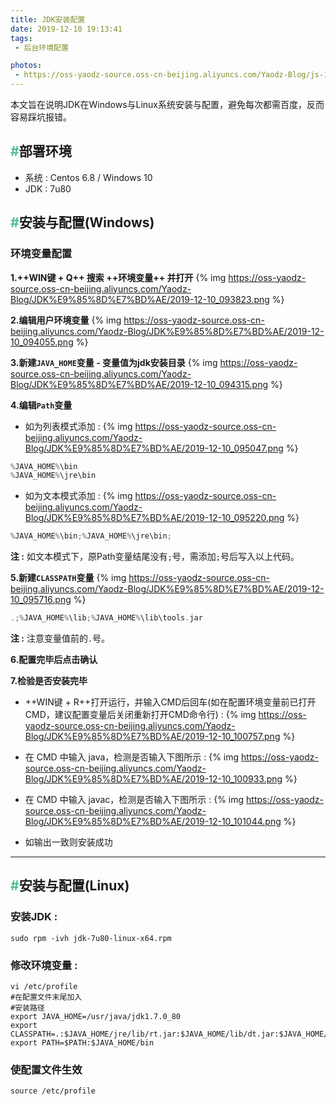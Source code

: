 ```yaml
---
title: JDK安装配置
date: 2019-12-10 19:13:41
tags:
 - 后台环境配置

photos:
 - https://oss-yaodz-source.oss-cn-beijing.aliyuncs.com/Yaodz-Blog/js-1.jpg
---
```


本文旨在说明JDK在Windows与Linux系统安装与配置，避免每次都需百度，反而容易踩坑报错。

<!-- more -->

## <font color=#4fc08d>\#</font>部署环境

- 系统 : Centos 6.8 / Windows 10
- JDK : 7u80

## <font color=#4fc08d>\#</font>安装与配置(Windows)

### 环境变量配置

**1.++WIN键 + Q++ 搜索 ++环境变量++ 并打开**
{% img https://oss-yaodz-source.oss-cn-beijing.aliyuncs.com/Yaodz-Blog/JDK%E9%85%8D%E7%BD%AE/2019-12-10_093823.png %}


**2.编辑用户环境变量**
{% img https://oss-yaodz-source.oss-cn-beijing.aliyuncs.com/Yaodz-Blog/JDK%E9%85%8D%E7%BD%AE/2019-12-10_094055.png %}


**3.新建`JAVA_HOME`变量 - 变量值为jdk安装目录**
{% img https://oss-yaodz-source.oss-cn-beijing.aliyuncs.com/Yaodz-Blog/JDK%E9%85%8D%E7%BD%AE/2019-12-10_094315.png %}


**4.编辑`Path`变量**

- 如为列表模式添加 : 
{% img https://oss-yaodz-source.oss-cn-beijing.aliyuncs.com/Yaodz-Blog/JDK%E9%85%8D%E7%BD%AE/2019-12-10_095047.png %}
```c
%JAVA_HOME%\bin
%JAVA_HOME%\jre\bin
```

- 如为文本模式添加 :
{% img https://oss-yaodz-source.oss-cn-beijing.aliyuncs.com/Yaodz-Blog/JDK%E9%85%8D%E7%BD%AE/2019-12-10_095220.png %}
```c
%JAVA_HOME%\bin;%JAVA_HOME%\jre\bin;
```
**注 :** 如文本模式下，原Path变量结尾没有`;`号，需添加`;`号后写入以上代码。


**5.新建`CLASSPATH`变量** 
{% img https://oss-yaodz-source.oss-cn-beijing.aliyuncs.com/Yaodz-Blog/JDK%E9%85%8D%E7%BD%AE/2019-12-10_095716.png %}
```c
.;%JAVA_HOME%\lib;%JAVA_HOME%\lib\tools.jar
```
**注 :** 注意变量值前的`.`号。


**6.配置完毕后点击确认**


**7.检验是否安装完毕**

- ++WIN键 + R++打开运行，并输入CMD后回车(如在配置环境变量前已打开CMD，建议配置变量后关闭重新打开CMD命令行) : 
{% img https://oss-yaodz-source.oss-cn-beijing.aliyuncs.com/Yaodz-Blog/JDK%E9%85%8D%E7%BD%AE/2019-12-10_100757.png %}


- 在 CMD 中输入 java，检测是否输入下图所示 : 
{% img https://oss-yaodz-source.oss-cn-beijing.aliyuncs.com/Yaodz-Blog/JDK%E9%85%8D%E7%BD%AE/2019-12-10_100933.png %}

- 在 CMD 中输入 javac，检测是否输入下图所示 : 
{% img https://oss-yaodz-source.oss-cn-beijing.aliyuncs.com/Yaodz-Blog/JDK%E9%85%8D%E7%BD%AE/2019-12-10_101044.png %}

- 如输出一致则安装成功

---

## <font color=#4fc08d>\#</font>安装与配置(Linux)

### 安装JDK : 

```shell
sudo rpm -ivh jdk-7u80-linux-x64.rpm
```

### 修改环境变量 : 

```shell
vi /etc/profile
#在配置文件末尾加入
#安装路径
export JAVA_HOME=/usr/java/jdk1.7.0_80
export CLASSPATH=.:$JAVA_HOME/jre/lib/rt.jar:$JAVA_HOME/lib/dt.jar:$JAVA_HOME/lib/tools.jar
export PATH=$PATH:$JAVA_HOME/bin
```

### 使配置文件生效

```shell
source /etc/profile
```